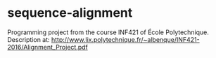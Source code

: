 # sequence-alignment
Programming project from the course INF421 of École Polytechnique. Description at: http://www.lix.polytechnique.fr/~albenque/INF421-2016/Alignment_Project.pdf
